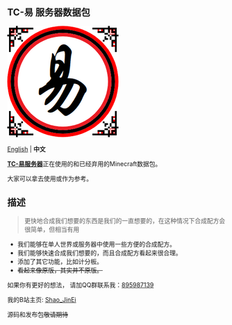 TC-易 服务器数据包
--------
![The Changes Server logo](https://github.com/Shao-JinEi/TC-yi-datapacks/blob/main/server-logo.png)

[English](https://github.com/Shao-JinEi/TC-yi-datapacks/blob/main/README.md) | **中文**

[**TC-易服务器**](https://space.bilibili.com/1131480381/)正在使用的和已经弃用的Minecraft数据包。

大家可以拿去使用或作为参考。

## 描述
>更快地合成我们想要的东西是我们的一直想要的，在这种情况下合成配方会很简单，但相当有用
  - 我们能够在单人世界或服务器中使用一些方便的合成配方。
  - 我们能够快速合成我们想要的，而且合成配方看起来很合理。
  - 添加了其它功能，比如计分板。
  - ~~看起来像原版，其实并不原版。~~

如果你有更好的想法，
请加QQ群联系我：[895987139](https://jq.qq.com/?_wv=1027&k=YLBrQzwx)

我的B站主页: [Shao_JinEi](https://space.bilibili.com/197644147)

源码和发布包~~敬请期待~~
